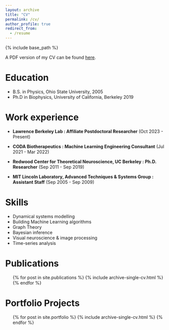 ```yaml
---
layout: archive
title: "CV"
permalink: /cv/
author_profile: true
redirect_from:
  - /resume
---
```


{% include base_path %}

A PDF version of my CV can be found [here](https://chris-warner-ii.github.io/files/Warner_resume.pdf).

Education
======
* B.S. in Physics, Ohio State University, 2005
* Ph.D in Biophysics, University of California, Berkeley 2019

Work experience
======

* **Lawrence Berkeley Lab : Affiliate Postdoctoral Researcher** (Oct 2023 - Present)
<!---  * Duties: Python coding, improving algorithm efficiency, applying PI calculation to new dataset, project development
  * Supervisor: Kris Bouchard -->

* **CODA Biotherapeutics : Machine Learning Engineering Consultant** (Jul 2021 - Mar 2022)
<!---   * Duties: Python coding, Algorithm advancement, Code integration and automation, AWS Cloud computing 
  * Supervisor: Andres Vargas  -->

<!--- 
* **Freelance Musician, Recording Engineer and Producer** (Sep 2019 - Oct 2023)
  * Duties: Logic software expert, Creative director, Musical artist, Song-writer, Recording engineer, Mixer, Producer 
  * Supervisor: Self   -->

* **Redwood Center for Theoretical Neuroscience, UC Berkeley : Ph.D. Researcher** (Sep 2011 - Sep 2019)
<!---   * Duties: MATLAB & Python coding, project development, teaching & mentoring students, technical communication
  * Supervisor: Friedrich Sommer  -->

* **MIT Lincoln Laboratory, Advanced Techniques & Systems Group : Assistant Staff** (Sep 2005 - Sep 2009)
<!---   * Duties: MATLAB coding, hardware development, software integration, data collection, data analysis 
  * Supervisor: Pamela Evans   -->
  
Skills
======
* Dynamical systems modelling
* Building Machine Learning algorithms
* Graph Theory
* Bayesian inference
* Visual neuroscience & image processing
* Time-series analysis

Publications
======
  <ul>{% for post in site.publications %}
    {% include archive-single-cv.html %}
  {% endfor %}</ul>

Portfolio Projects
======
  <ol>{% for post in site.portfolio %}
    {% include archive-single-cv.html %}
  {% endfor %}</ol>  
  
<!--  
Talks
======
  <ul>{% for post in site.talks %}
    {% include archive-single-talk-cv.html %}
  {% endfor %}</ul>
  
Teaching
======
  <ul>{% for post in site.teaching %}
    {% include archive-single-cv.html %}
  {% endfor %}</ul>


  
Service and leadership
======
* 

-->  
